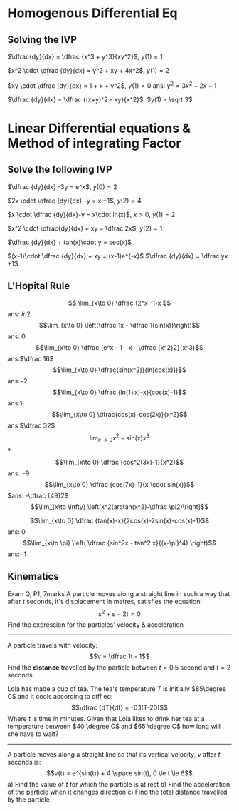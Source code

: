 # Homogenous Differential Eq

## Solving the IVP
$\dfrac{dy}{dx} = \dfrac {x^3 + y^3}{xy^2}$, $y(1) = 1$

$x^2 \cdot \dfrac {dy}{dx} = y^2 + xy + 4x^2$, $y(1) = 2$

$xy \cdot \dfrac {dy}{dx} = 1 + x + y^2$, $y(1) = 0$
ans: $y^2 = 3x^2 - 2x-1$

$\dfrac {dy}{dx} = \dfrac {(x+y)^2 - xy}{x^2}$, $y(1) = \sqrt 3$


# Linear Differential equations & Method of integrating Factor
## Solve the following IVP
$\dfrac {dy}{dx} -3y = e^x$, $y(0) =2$

$2x \cdot \dfrac {dy}{dx} -y = x +1$, $y(2) = 4$

$x \cdot \dfrac {dy}{dx}-y = x\cdot ln(x)$, $x > 0$, $y(1) =2$

$x^2 \cdot \dfrac{dy}{dx} + xy = \dfrac 2x$, $y(2) = 1$

$\dfrac {dy}{dx} + tan(x)\cdot y = sec(x)$

$(x-1)\cdot \dfrac {dy}{dx} + xy = (x-1)e^{-x}$
$\dfrac {dy}{dx} = \dfrac yx +1$

## L'Hopital Rule 
$$ \lim_{x\to 0} \dfrac {2^x -1}x $$ ans: $ln2$ 
$$\lim_{x\to 0} \left(\dfrac 1x - \dfrac 1{sin(x)}\right)$$
ans: $0$
$$\lim_{x\to 0} \dfrac {e^x - 1 - x - \dfrac {x^2}2}{x^3}$$
ans:$\dfrac 16$
$$\lim_{x\to 0} \dfrac{sin(x^2)}{ln[cos(x)]}$$
ans:$-2$
$$\lim_{x\to 0} \dfrac {ln(1+x)-x}{cos(x)-1}$$
ans:$1$
$$\lim_{x\to 0} \dfrac{cos(x)-cos(2x)}{x^2}$$
ans $\dfrac 32$
$$\lim_{x\to 0} {x^2-sin(x)}{x^3}$$
?
$$\lim_{x\to 0} \dfrac {cos^2(3x)-1}{x^2}$$
ans: $-9$
$$\lim_{x\to 0} \dfrac {cos(7x)-1}{x \cdot sin(x)}$$ $ans: -\dfrac {49}2$
$$\lim_{x\to \infty} \left[x^2(arctan(x^2)-\dfrac \pi2)\right]$$

$$\lim_{x\to 0} \dfrac {tan(x)-x}{2cos(x)-2sin(x)-cos(x)-1}$$
ans: $0$
$$\lim_{x\to \pi} \left( \dfrac {sin^2x - tan^2 x}{(x-\pi)^4} \right)$$
ans:$-1$

## Kinematics
Exam Q, P1, 7marks
A particle moves along a straight line in such a way that after $t$ seconds, it's displacement in metres, satisfies the equation:
$$s^2 + s -2t = 0$$
Find the expression for the particles' velocity & acceleration

---
A particle travels with velocity:
$$v = \dfrac 1t - 1$$
Find the **distance** travelled by the particle between $t = 0.5$ second and $t = 2$ seconds

Lola has made a cup of tea. The tea's temperature $T$ is initially $85\degree C$ and it cools according to diff eq:
$$\dfrac {dT}{dt} = -0.1(T-20)$$
Where $t$ is time in minutes. Given that Lola likes to drink her tea at a temperature between $40 \degree C$ and $65 \degree C$ how long will she have to wait?

---
A particle moves along a straight line so that its vertical velocity, $v$ after $t$ seconds is:
$$v(t) = e^{sin(t)} + 4 \space sin(t), 0 \le t \le 6$$
a) Find the value of $t$ for which the particle is at rest
b) Find the acceleration of the particle when it changes direction
c) Find the total distance travelled by the particle
